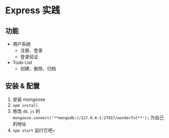 # Express 实践
## 功能
- 用户系统
  - 注册、登录
  - 登录验证
- Todo List
  - 创建、删除、归档

## 安装 & 配置
1. 安装 mongoose
2. `npm install`
3. 修改 `db.js` 的 `mongoose.connect('**mongodb://127.0.0.1:27017/wonderful**');` 为自己的地址
4. `npm start` 运行它吧~
